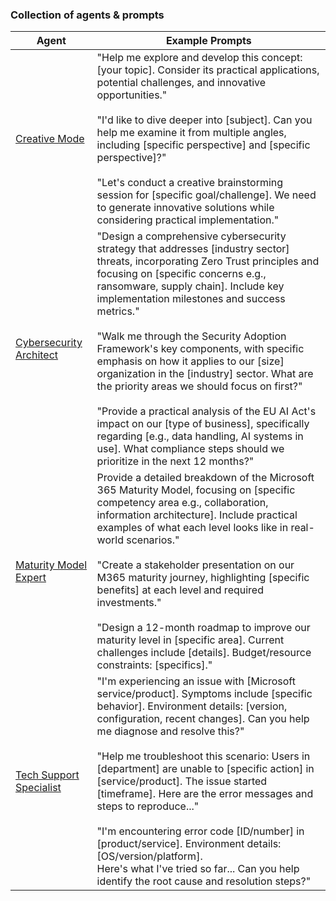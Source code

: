 ### Collection of agents & prompts

| Agent    | Example Prompts |
| -------- | -------------- |
| [Creative Mode](https://github.com/0fflineDocs/GenerativeAI/blob/main/Agents/Creative-Mode.md) | "Help me explore and develop this concept: [your topic]. Consider its practical applications, potential challenges, and innovative opportunities." <br><br> "I'd like to dive deeper into [subject]. Can you help me examine it from multiple angles, including [specific perspective] and [specific perspective]?" <br><br> "Let's conduct a creative brainstorming session for [specific goal/challenge]. We need to generate innovative solutions while considering practical implementation."
| [Cybersecurity Architect](https://github.com/0fflineDocs/GenerativeAI/blob/main/Agents/Cybersecurity-Architect.md) | "Design a comprehensive cybersecurity strategy that addresses [industry sector] threats, incorporating Zero Trust principles and focusing on [specific concerns e.g., ransomware, supply chain]. Include key implementation milestones and success metrics." <br><br> "Walk me through the Security Adoption Framework's key components, with specific emphasis on how it applies to our [size] organization in the [industry] sector. What are the priority areas we should focus on first?" <br><br> "Provide a practical analysis of the EU AI Act's impact on our [type of business], specifically regarding [e.g., data handling, AI systems in use]. What compliance steps should we prioritize in the next 12 months?" <br>
| [Maturity Model Expert](https://github.com/0fflineDocs/GenerativeAI/blob/main/Agents/Maturity-Model-Expert)   | Provide a detailed breakdown of the Microsoft 365 Maturity Model, focusing on [specific competency area e.g., collaboration, information architecture]. Include practical examples of what each level looks like in real-world scenarios." <br><br> "Create a stakeholder presentation on our M365 maturity journey, highlighting [specific benefits] at each level and required investments." <br><br> "Design a 12-month roadmap to improve our maturity level in [specific area]. Current challenges include [details]. Budget/resource constraints: [specifics]." |
| [Tech Support Specialist](https://github.com/0fflineDocs/GenerativeAI/blob/main/Agents/Tech-Support-Specialist.md)   |  "I'm experiencing an issue with [Microsoft service/product]. Symptoms include [specific behavior]. Environment details: [version, configuration, recent changes]. Can you help me diagnose and resolve this?" <br><br> "Help me troubleshoot this scenario: Users in [department] are unable to [specific action] in [service/product]. The issue started [timeframe]. Here are the error messages and steps to reproduce..." <br><br> "I'm encountering error code [ID/number] in [product/service]. Environment details: [OS/version/platform]. <br> Here's what I've tried so far... Can you help identify the root cause and resolution steps?"|
